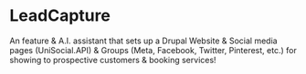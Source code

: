 # LeadCapture
An feature &amp; A.I. assistant that sets up a Drupal Website &amp; Social media pages (UniSocial.API) &amp; Groups (Meta, Facebook, Twitter, Pinterest, etc.) for showing to prospective customers &amp; booking services!
